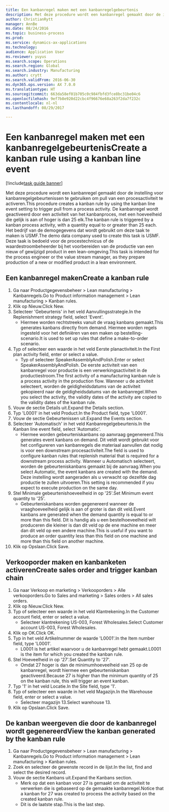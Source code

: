 ```yaml
--- 
title: Een kanbanregel maken met een kanbanregelgebeurtenis
description: Met deze procedure wordt een kanbanregel gemaakt door de instelling voor kanbanregelgebeurtenissen te gebruiken om pull van een procesactiviteit te activeren.
author: ChristianRytt
manager: AnnBe
ms.date: 08/24/2016
ms.topic: business-process
ms.prod: 
ms.service: dynamics-ax-applications
ms.technology: 
audience: Application User
ms.reviewer: yuyus
ms.search.scope: Operations
ms.search.region: Global
ms.search.industry: Manufacturing
ms.author: crytt
ms.search.validFrom: 2016-06-30
ms.dyn365.ops.version: AX 7.0.0
ms.translationtype: HT
ms.sourcegitcommit: 663da58ef01b705c0c984fbfd3fce8bc31be04c6
ms.openlocfilehash: 9ef7b8e920d22cbc4f96676e68a263f2da7f232c
ms.contentlocale: nl-nl
ms.lasthandoff: 08/29/2017

---
```

# <a name="create-a-kanban-rule-using-a-kanban-line-event"></a><span data-ttu-id="a973b-103">Een kanbanregel maken met een kanbanregelgebeurtenis</span><span class="sxs-lookup"><span data-stu-id="a973b-103">Create a kanban rule using a kanban line event</span></span>

[!include[task guide banner](../../includes/task-guide-banner.md)]

<span data-ttu-id="a973b-104">Met deze procedure wordt een kanbanregel gemaakt door de instelling voor kanbanregelgebeurtenissen te gebruiken om pull van een procesactiviteit te activeren.</span><span class="sxs-lookup"><span data-stu-id="a973b-104">This procedure creates a kanban rule by using the kanban line event setting to trigger pull from a process activity.</span></span> <span data-ttu-id="a973b-105">De kanbanregel wordt geactiveerd door een activiteit van het kanbanproces, met een hoeveelheid die gelijk is aan of hoger is dan 25 elk.</span><span class="sxs-lookup"><span data-stu-id="a973b-105">The kanban rule is triggered by a kanban process activity, with a quantity equal to or greater than 25 each.</span></span> <span data-ttu-id="a973b-106">Het bedrijf van de demogegevens dat wordt gebruikt om deze taak te maken is USMF.</span><span class="sxs-lookup"><span data-stu-id="a973b-106">The demo data company used to create this task is USMF.</span></span> <span data-ttu-id="a973b-107">Deze taak is bedoeld voor de procestechnicus of de waardestroombeheerder bij het voorbereiden van de productie van een nieuw of gewijzigd product in een lean-omgeving.</span><span class="sxs-lookup"><span data-stu-id="a973b-107">This task is intended for the process engineer or the value stream manager, as they prepare production of a new or modified product in a lean environment.</span></span>


## <a name="create-a-kanban-rule"></a><span data-ttu-id="a973b-108">Een kanbanregel maken</span><span class="sxs-lookup"><span data-stu-id="a973b-108">Create a kanban rule</span></span>
1. <span data-ttu-id="a973b-109">Ga naar Productgegevensbeheer > Lean manufacturing > Kanbanregels.</span><span class="sxs-lookup"><span data-stu-id="a973b-109">Go to Product information management > Lean manufacturing > Kanban rules.</span></span>
2. <span data-ttu-id="a973b-110">Klik op Nieuw.</span><span class="sxs-lookup"><span data-stu-id="a973b-110">Click New.</span></span>
3. <span data-ttu-id="a973b-111">Selecteer 'Gebeurtenis' in het veld Aanvullingsstrategie.</span><span class="sxs-lookup"><span data-stu-id="a973b-111">In the Replenishment strategy field, select 'Event'.</span></span>
    * <span data-ttu-id="a973b-112">Hiermee worden rechtstreeks vanuit de vraag kanbans gemaakt.</span><span class="sxs-lookup"><span data-stu-id="a973b-112">This generates kanbans directly from demand.</span></span> <span data-ttu-id="a973b-113">Hiermee worden regels ingesteld voor het definiëren van een maken op bestelling-scenario.</span><span class="sxs-lookup"><span data-stu-id="a973b-113">It is used to set up rules that define a make-to-order scenario.</span></span>  
4. <span data-ttu-id="a973b-114">Typ of selecteer een waarde in het veld Eerste planactiviteit.</span><span class="sxs-lookup"><span data-stu-id="a973b-114">In the First plan activity field, enter or select a value.</span></span>
    * <span data-ttu-id="a973b-115">Typ of selecteer SpeakerAssemblyAndPolish.</span><span class="sxs-lookup"><span data-stu-id="a973b-115">Enter or select SpeakerAssemblyAndPolish.</span></span> <span data-ttu-id="a973b-116">De eerste activiteit van een kanbanregel voor productie is een verwerkingsactiviteit in de productiestroom.</span><span class="sxs-lookup"><span data-stu-id="a973b-116">The first activity of a manufacturing kanban rule is a process activity in the production flow.</span></span> <span data-ttu-id="a973b-117">Wanneer u de activiteit selecteert, worden de geldigheidsdatums van de activiteit gekopieerd naar de geldigheidsdatums van de kanbanregel.</span><span class="sxs-lookup"><span data-stu-id="a973b-117">When you select the activity, the validity dates of the activity are copied to the validity dates of the kanban rule.</span></span>  
5. <span data-ttu-id="a973b-118">Vouw de sectie Details uit.</span><span class="sxs-lookup"><span data-stu-id="a973b-118">Expand the Details section.</span></span>
6. <span data-ttu-id="a973b-119">Typ 'L0001' in het veld Product.</span><span class="sxs-lookup"><span data-stu-id="a973b-119">In the Product field, type 'L0001'.</span></span>
7. <span data-ttu-id="a973b-120">Vouw de sectie Gebeurtenissen uit.</span><span class="sxs-lookup"><span data-stu-id="a973b-120">Expand the Events section.</span></span>
8. <span data-ttu-id="a973b-121">Selecteer 'Automatisch' in het veld Kanbanregelgebeurtenis.</span><span class="sxs-lookup"><span data-stu-id="a973b-121">In the Kanban line event field, select 'Automatic'.</span></span>
    * <span data-ttu-id="a973b-122">Hiermee worden gebeurteniskanbans op aanvraag gegenereerd.</span><span class="sxs-lookup"><span data-stu-id="a973b-122">This generates event kanbans on demand.</span></span>  <span data-ttu-id="a973b-123">Dit veldt wordt gebruikt voor het configureren van kanbanregels die materiaal aanvullen dat nodig is voor een downstream procesactiviteit.</span><span class="sxs-lookup"><span data-stu-id="a973b-123">The field is used to configure kanban rules that replenish material that is required for a downstream process activity.</span></span> <span data-ttu-id="a973b-124">Wanneer u Automatisch selecteert, worden de gebeurteniskanbans gemaakt bij de aanvraag.</span><span class="sxs-lookup"><span data-stu-id="a973b-124">When you select Automatic, the event kanbans are created with the demand.</span></span> <span data-ttu-id="a973b-125">Deze instelling wordt aangeraden als u verwacht op dezelfde dag productie te zullen uitvoeren.</span><span class="sxs-lookup"><span data-stu-id="a973b-125">This setting is recommended if you expect to execute production on the same day.</span></span>  
9. <span data-ttu-id="a973b-126">Stel Minimale gebeurtenishoeveelheid in op '25'.</span><span class="sxs-lookup"><span data-stu-id="a973b-126">Set Minimum event quantity to '25'.</span></span>
    * <span data-ttu-id="a973b-127">Gebeurteniskanbans worden gegenereerd wanneer de vraaghoeveelheid gelijk is aan of groter is dan dit veld.</span><span class="sxs-lookup"><span data-stu-id="a973b-127">Event kanbans are generated when the demand quantity is equal to or more than this field.</span></span> <span data-ttu-id="a973b-128">Dit is handig als u een bestelhoeveelheid wilt produceren die kleiner is dan dit veld op de ene machine en meer dan dit veld op een andere machine.</span><span class="sxs-lookup"><span data-stu-id="a973b-128">This is useful if you want to produce an order quantity less than this field on one machine and more than this field on another machine.</span></span>  
10. <span data-ttu-id="a973b-129">Klik op Opslaan.</span><span class="sxs-lookup"><span data-stu-id="a973b-129">Click Save.</span></span>

## <a name="create-sales-order-and-trigger-kanban-chain"></a><span data-ttu-id="a973b-130">Verkooporder maken en kanbanketen activeren</span><span class="sxs-lookup"><span data-stu-id="a973b-130">Create sales order and trigger kanban chain</span></span>
1. <span data-ttu-id="a973b-131">Ga naar Verkoop en marketing > Verkooporders > Alle verkooporders.</span><span class="sxs-lookup"><span data-stu-id="a973b-131">Go to Sales and marketing > Sales orders > All sales orders.</span></span>
2. <span data-ttu-id="a973b-132">Klik op Nieuw.</span><span class="sxs-lookup"><span data-stu-id="a973b-132">Click New.</span></span>
3. <span data-ttu-id="a973b-133">Typ of selecteer een waarde in het veld Klantrekening.</span><span class="sxs-lookup"><span data-stu-id="a973b-133">In the Customer account field, enter or select a value.</span></span>
    * <span data-ttu-id="a973b-134">Selecteer klantrekening US-003, Forest Wholesales.</span><span class="sxs-lookup"><span data-stu-id="a973b-134">Select Customer account US-003, Forest Wholesales.</span></span>  
4. <span data-ttu-id="a973b-135">Klik op OK.</span><span class="sxs-lookup"><span data-stu-id="a973b-135">Click OK.</span></span>
5. <span data-ttu-id="a973b-136">Typ in het veld Artikelnummer de waarde 'L0001'.</span><span class="sxs-lookup"><span data-stu-id="a973b-136">In the Item number field, type 'L0001'.</span></span>
    * <span data-ttu-id="a973b-137">L0001 is het artikel waarvoor u de kanbanregel hebt gemaakt.</span><span class="sxs-lookup"><span data-stu-id="a973b-137">L0001 is the item for which you created the kanban rule.</span></span>  
6. <span data-ttu-id="a973b-138">Stel Hoeveelheid in op '27'.</span><span class="sxs-lookup"><span data-stu-id="a973b-138">Set Quantity to '27'.</span></span>
    * <span data-ttu-id="a973b-139">Omdat 27 hoger is dan de minimumhoeveelheid van 25 op de kanbanregel, wordt hiermee een gebeurteniskanban geactiveerd.</span><span class="sxs-lookup"><span data-stu-id="a973b-139">Because 27 is higher than the minimum quantity of 25 on the kanban rule, this will trigger an event kanban.</span></span>  
7. <span data-ttu-id="a973b-140">Typ '1' in het veld Locatie.</span><span class="sxs-lookup"><span data-stu-id="a973b-140">In the Site field, type '1'.</span></span>
8. <span data-ttu-id="a973b-141">Typ of selecteer een waarde in het veld Magazijn.</span><span class="sxs-lookup"><span data-stu-id="a973b-141">In the Warehouse field, enter or select a value.</span></span>
    * <span data-ttu-id="a973b-142">Selecteer magazijn 13.</span><span class="sxs-lookup"><span data-stu-id="a973b-142">Select warehouse 13.</span></span>  
9. <span data-ttu-id="a973b-143">Klik op Opslaan.</span><span class="sxs-lookup"><span data-stu-id="a973b-143">Click Save.</span></span>

## <a name="view-the-kanban-generated-by-the-kanban-rule"></a><span data-ttu-id="a973b-144">De kanban weergeven die door de kanbanregel wordt gegenereerd</span><span class="sxs-lookup"><span data-stu-id="a973b-144">View the kanban generated by the kanban rule</span></span>
1. <span data-ttu-id="a973b-145">Ga naar Productgegevensbeheer > Lean manufacturing > Kanbanregels.</span><span class="sxs-lookup"><span data-stu-id="a973b-145">Go to Product information management > Lean manufacturing > Kanban rules.</span></span>
2. <span data-ttu-id="a973b-146">Zoek en selecteer de gewenste record in de lijst.</span><span class="sxs-lookup"><span data-stu-id="a973b-146">In the list, find and select the desired record.</span></span>
3. <span data-ttu-id="a973b-147">Vouw de sectie Kanbans uit.</span><span class="sxs-lookup"><span data-stu-id="a973b-147">Expand the Kanbans section.</span></span>
    * <span data-ttu-id="a973b-148">Merk op dat een kanban voor 27 is gemaakt om de activiteit te verwerken die is gebaseerd op de gemaakte kanbanregel.</span><span class="sxs-lookup"><span data-stu-id="a973b-148">Notice that a kanban for 27 was created to process the  activity based on the created kanban rule.</span></span>  
    * <span data-ttu-id="a973b-149">Dit is de laatste stap.</span><span class="sxs-lookup"><span data-stu-id="a973b-149">This is the last step.</span></span>  


